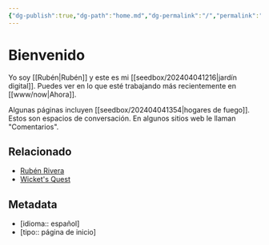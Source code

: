```yaml
---
{"dg-publish":true,"dg-path":"home.md","dg-permalink":"/","permalink":"/","title":"Inicio","tags":["www","gardenEntry"],"noteIcon":"1","created":"2024-03-15T13:37:19.140-06:00","updated":"2024-04-07T15:33:15.928-06:00"}
---
```


# Bienvenido
Yo soy [[Rubén\|Rubén]] y este es mi [[seedbox/202404041216\|jardín digital]]. Puedes ver en lo que esté trabajando más recientemente en [[www/now\|Ahora]].

Algunas páginas incluyen [[seedbox/202404041354\|hogares de fuego]]. Estos son espacios de conversación. En algunos sitios web le llaman "Comentarios".

## Relacionado

- [Rubén Rivera](https://rubenrivera.mx)
- [Wicket's Quest](https://wicket.quest) 

## Metadata
- [idioma:: español]
- [tipo:: página de inicio]

